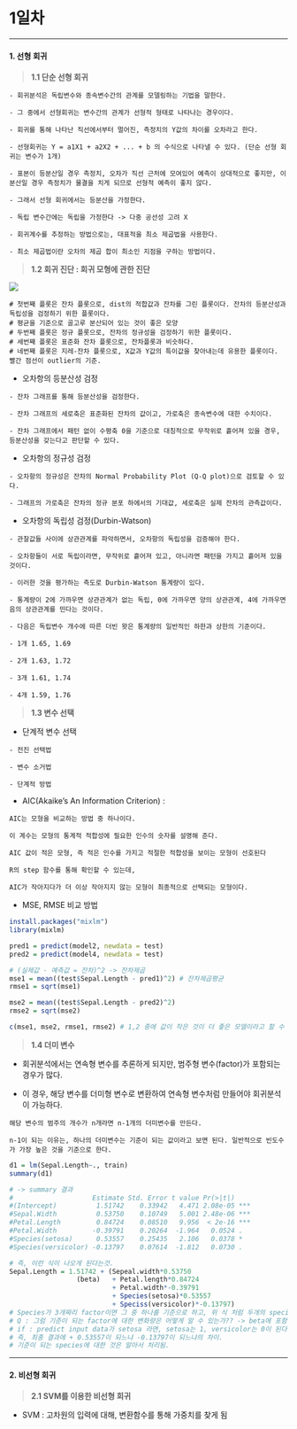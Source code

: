 # 1일차 


-----------------------


#### **1. 선형 회귀**


> **1.1 단순 선형 회귀**

```
- 회귀분석은 독립변수와 종속변수간의 관계를 모델링하는 기법을 말한다.

- 그 중에서 선형회귀는 변수간의 관계가 선형적 형태로 나타나는 경우이다.

- 회귀를 통해 나타난 직선에서부터 멀어진, 측정치의 Y값의 차이를 오차라고 한다.

- 선형회귀는 Y = a1X1 + a2X2 + ... + b 의 수식으로 나타낼 수 있다. (단순 선형 회귀는 변수가 1개)

- 표본이 등분산일 경우 측정치, 오차가 직선 근처에 모여있어 예측이 상대적으로 좋지만, 이분산일 경우 측정치가 물결을 치게 되므로 선형적 예측이 좋지 않다.

- 그래서 선형 회귀에서는 등분산을 가정한다.

- 독립 변수간에는 독립을 가정한다 -> 다중 공선성 고려 X

- 회귀계수를 추정하는 방법으로는, 대표적을 최소 제곱법을 사용한다.

- 최소 제곱법이란 오차의 제곱 합이 최소인 지점을 구하는 방법이다.
```

> **1.2 회귀 진단 : 회귀 모형에 관한 진단**

![](https://raw.github.com/yoonkt200/DataScience/master/week3_Regression~/week3_images/1.png)

```
# 첫번째 플롯은 잔차 플롯으로, dist의 적합값과 잔차를 그린 플롯이다. 잔차의 등분산성과 독립성을 검정하기 위한 플롯이다.
# 평균을 기준으로 골고루 분산되어 있는 것이 좋은 모양
# 두번째 플롯은 정규 플롯으로, 잔차의 정규성을 검정하기 위한 플롯이다.
# 세번째 플롯은 표준화 잔차 플롯으로, 잔차플롯과 비슷하다.
# 네번째 플롯은 지레-잔차 플롯으로, X값과 Y값의 특이값을 찾아내는데 유용한 플롯이다. 빨간 점선이 outlier의 기준.
```

- 오차항의 등분산성 검정

```
- 잔차 그래프를 통해 등분산성을 검정한다.

- 잔차 그래프의 세로축은 표준화된 잔차의 값이고, 가로축은 종속변수에 대한 수치이다.

- 잔차 그래프에서 패턴 없이 수평축 0을 기준으로 대칭적으로 무작위로 흩어져 있을 경우, 등분산성을 갖는다고 판단할 수 있다.
```

- 오차항의 정규성 검정

```
- 오차항의 정규성은 잔차의 Normal Probability Plot (Q-Q plot)으로 검토할 수 있다.

- 그래프의 가로축은 잔차의 정규 분포 하에서의 기대값, 세로축은 실제 잔차의 관측값이다.
```

- 오차항의 독립성 검정(Durbin-Watson)

```
- 관찰값들 사이에 상관관계를 파악하면서, 오차항의 독립성을 검증해야 한다.

- 오차항들이 서로 독립이라면, 무작위로 흩어져 있고, 아니라면 패턴을 가지고 흩어져 있을것이다.

- 이러한 것을 평가하는 측도로 Durbin-Watson 통계량이 있다.

- 통계량이 2에 가까우면 상관관계가 없는 독립, 0에 가까우면 양의 상관관계, 4에 가까우면 음의 상관관계를 띤다는 것이다.

- 다음은 독립변수 개수에 따른 더빈 왓은 통계량의 일반적인 하한과 상한의 기준이다.

- 1개 1.65, 1.69

- 2개 1.63, 1.72

- 3개 1.61, 1.74

- 4개 1.59, 1.76

```

> **1.3 변수 선택**

- 단계적 변수 선택

```
- 전진 선택법

- 변수 소거법

- 단계적 방법
```

- AIC(Akaike’s An Information Criterion) : 

```
AIC는 모형을 비교하는 방법 중 하나이다.

이 계수는 모형의 통계적 적합성에 필요한 인수의 숫자를 설명해 준다. 

AIC 값이 적은 모형, 즉 적은 인수를 가지고 적절한 적합성을 보이는 모형이 선호된다

R의 step 함수를 통해 확인할 수 있는데, 

AIC가 작아지다가 더 이상 작아지지 않는 모형이 최종적으로 선택되는 모형이다.
```

- MSE, RMSE 비교 방법

```R
install.packages("mixlm")
library(mixlm)

pred1 = predict(model2, newdata = test)
pred2 = predict(model4, newdata = test)

# (실제값 - 예측값 = 잔차)^2 -> 잔차제곱 
mse1 = mean((test$Sepal.Length - pred1)^2) # 잔차제곱평균
rmse1 = sqrt(mse1)

mse2 = mean((test$Sepal.Length - pred2)^2)
rmse2 = sqrt(mse2)

c(mse1, mse2, rmse1, rmse2) # 1,2 중에 값이 작은 것이 더 좋은 모델이라고 할 수 있음.
```

> **1.4 더미 변수**

- 회귀분석에서는 연속형 변수를 추론하게 되지만, 범주형 변수(factor)가 포함되는 경우가 많다.

- 이 경우, 해당 변수를 더미형 변수로 변환하여 연속형 변수처럼 만들어야 회귀분석이 가능하다.

```
해당 변수의 범주의 개수가 n개라면 n-1개의 더미변수를 만든다.

n-1이 되는 이유는, 하나의 더미변수는 기준이 되는 값이라고 보면 된다. 일반적으로 빈도수가 가장 높은 것을 기준으로 한다.
```

```R
d1 = lm(Sepal.Length~., train)
summary(d1)

# -> summary 결과
#                    Estimate Std. Error t value Pr(>|t|)    
#(Intercept)          1.51742    0.33942   4.471 2.08e-05 ***
#Sepal.Width          0.53750    0.10749   5.001 2.48e-06 ***
#Petal.Length         0.84724    0.08510   9.956  < 2e-16 ***
#Petal.Width         -0.39791    0.20264  -1.964   0.0524 .  
#Species(setosa)      0.53557    0.25435   2.106   0.0378 *  
#Species(versicolor) -0.13797    0.07614  -1.812   0.0730 . 

# 즉, 이런 식이 나오게 된다는것.
Sepal.Length = 1.51742 + (Sepeal.width*0.53750 
                 (beta)   + Petal.length*0.84724 
                          + Petal.width*-0.39791 
                          + Species(setosa)*0.53557 
                          + Speciss(versicolor)*-0.13797)
# Species가 3개짜리 factor이면 그 중 하나를 기준으로 하고, 위 식 처럼 두개의 species 더미 변수가 생성됨.
# Q : 그럼 기준이 되는 factor에 대한 변화량은 어떻게 알 수 있는가?? -> beta에 포함되어 있다.
# if : predict input data가 setosa 라면, setosa는 1, versicolor는 0이 된다. 
# 즉, 최종 결과에 + 0.53557이 되느냐 -0.13797이 되느냐의 차이. 
# 기준이 되는 species에 대한 것은 알아서 처리됨.
```

-----------------------


#### **2. 비선형 회귀**

> **2.1 SVM를 이용한 비선형 회귀**

- SVM : 고차원의 입력에 대해, 변환함수를 통해 가중치를 찾게 됨
